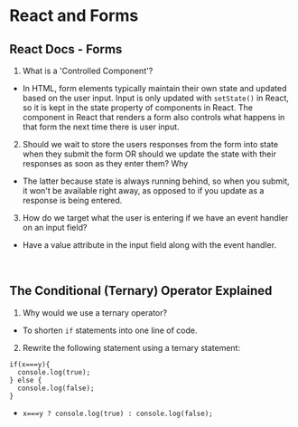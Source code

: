 # React and Forms

## React Docs - Forms
1. What is a 'Controlled Component'?
* In HTML, form elements typically maintain their own state and updated based on the user input. Input is only updated with `setState()` in React, so it is kept in the state property of components in React. The component in React that renders a form also controls what happens in that form the next time there is user input.
2. Should we wait to store the users responses from the form into state when they submit the form OR should we update the state with their responses as soon as they enter them? Why
* The latter because state is always running behind, so when you submit, it won't be available right away, as opposed to if you update as a response is being entered.
3. How do we target what the user is entering if we have an event handler on an input field?
* Have a value attribute in the input field along with the event handler.

<br/>

## The Conditional (Ternary) Operator Explained
1. Why would we use a ternary operator?
* To shorten `if` statements into one line of code.
2. Rewrite the following statement using a ternary statement:
```
if(x===y){
  console.log(true);
} else {
  console.log(false);
}
```
* `x===y ? console.log(true) : console.log(false);`